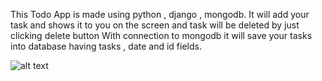 This Todo App is made using python , django , mongodb.
It will add your task and shows it to you on the screen and task will be deleted by just clicking delete button
With connection to mongodb it will save your tasks into database having tasks , date and id fields.



![alt text](C:/Users/joyme/Pictures/Screenshots/todo.jpg?raw=true "Title")
